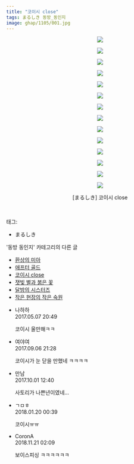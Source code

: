 ```yaml
---
title: "코이시 close"
tags: まるしき 동방_동인지
image: ghap/1105/001.jpg
---
```

<div class="article">
<p style="text-align: center; clear: none; float: none;"><img src="{{ site.nasurl }}/ghap/1105/001.jpg"/></p>
<p style="text-align: center; clear: none; float: none;"><img src="{{ site.nasurl }}/ghap/1105/002.jpg"/></p>
<p style="text-align: center; clear: none; float: none;"><img src="{{ site.nasurl }}/ghap/1105/003.jpg"/></p>
<p style="text-align: center; clear: none; float: none;"><img src="{{ site.nasurl }}/ghap/1105/004.jpg"/></p>
<p style="text-align: center; clear: none; float: none;"><img src="{{ site.nasurl }}/ghap/1105/005.jpg"/></p>
<p style="text-align: center; clear: none; float: none;"><img src="{{ site.nasurl }}/ghap/1105/006.jpg"/></p>
<p style="text-align: center; clear: none; float: none;"><img src="{{ site.nasurl }}/ghap/1105/007.jpg"/></p>
<p style="text-align: center; clear: none; float: none;"><img src="{{ site.nasurl }}/ghap/1105/008.jpg"/></p>
<p style="text-align: center; clear: none; float: none;"><img src="{{ site.nasurl }}/ghap/1105/009.jpg"/></p>
<p style="text-align: center; clear: none; float: none;"><img src="{{ site.nasurl }}/ghap/1105/010.jpg"/></p>
<p style="text-align: center; clear: none; float: none;"><img src="{{ site.nasurl }}/ghap/1105/011.jpg"/></p>
<p style="text-align: center; clear: none; float: none;"><img src="{{ site.nasurl }}/ghap/1105/012.jpg"/></p>
<p style="text-align: center; clear: none; float: none;"><img src="{{ site.nasurl }}/ghap/1105/013.jpg"/></p>
<p style="text-align: center; clear: none; float: none;"><img src="{{ site.nasurl }}/ghap/1105/014.jpg"/></p>
<p style="text-align: center; clear: none; float: none;">[まるしき] 코이시 close</p>
<p><br/></p>
</div><div class="tagTrail">
<p>태그: </p>
<ul>
<li>まるしき</li>
</ul>
</div><div class="another">
<p>'동방 동인지' 카테고리의 다른 글</p>
<ul>
<li><a href="/2016-07-26-ghap_1107">환상의 미아</a></li>
<li><a href="/2016-07-26-ghap_1106">애프터 골드</a></li>
<li><a href="/2016-07-26-ghap_1105">코이시 close</a></li>
<li><a href="/2016-07-26-ghap_1104">잿빛 별과 붉은 꽃</a></li>
<li><a href="/2016-07-26-ghap_1103">달밤의 시스터즈</a></li>
<li><a href="/2016-07-26-ghap_1102">작은 현장의 작은 숙원</a></li>
</ul>
</div><div class="cb_module cb_fluid">
<div class="cb_wrt cb_profile">
<div class="comment">
<ul>
<li class="cb_thumb_off" id="comment14983115">
<div class="cb_comment_area">
<div class="cb_info_area">
<div class="cb_section">
<span class="cb_nick_name">나하하</span>
</div>
<div class="cb_section">
<span class="cb_date">2017.05.07 20:49 </span>
</div>
</div>
<div class="cb_dsc_comment">
<p class="cb_dsc">
											코이시 울만해ㅋㅋ
										</p>
</div>
</div></li>
<li class="cb_thumb_off" id="comment15077710">
<div class="cb_comment_area">
<div class="cb_info_area">
<div class="cb_section">
<span class="cb_nick_name">여야여</span>
</div>
<div class="cb_section">
<span class="cb_date">2017.09.06 21:28 </span>
</div>
</div>
<div class="cb_dsc_comment">
<p class="cb_dsc">
											코이시가 눈 닫을 만했네 ㅋㅋㅋㅋ
										</p>
</div>
</div></li>
<li class="cb_thumb_off" id="comment15094291">
<div class="cb_comment_area">
<div class="cb_info_area">
<div class="cb_section">
<span class="cb_nick_name">만남</span>
</div>
<div class="cb_section">
<span class="cb_date">2017.10.01 12:40 </span>
</div>
</div>
<div class="cb_dsc_comment">
<p class="cb_dsc">
											사토리가 나쁜년이였네...
										</p>
</div>
</div></li>
<li class="cb_thumb_off" id="comment15178258">
<div class="cb_comment_area">
<div class="cb_info_area">
<div class="cb_section">
<span class="cb_nick_name">ㄱㅁㅎ</span>
</div>
<div class="cb_section">
<span class="cb_date">2018.01.20 00:39 </span>
</div>
</div>
<div class="cb_dsc_comment">
<p class="cb_dsc">
											코이시ㅠㅠ
										</p>
</div>
</div></li>
<li class="cb_thumb_off" id="comment15376063">
<div class="cb_comment_area">
<div class="cb_info_area">
<div class="cb_section">
<span class="cb_nick_name">CoronA</span>
</div>
<div class="cb_section">
<span class="cb_date">2018.11.21 02:09 </span>
</div>
</div>
<div class="cb_dsc_comment">
<p class="cb_dsc">
											보이스피싱 ㅋㅋㅋㅋㅋㅋ
										</p>
</div>
</div></li>
</ul>
</div>
</div><!-- commentList close -->
</div>
<br/>
<p id="refer"></p>
<br/>
